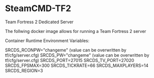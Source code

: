 # SteamCMD-TF2
Team Fortress 2 Dedicated Server

The follwing docker image allows for running a Team Fortress 2 server

Container Runtime Environment Variables:

SRCDS_RCONPW="changeme" (value can be overwritten by tf/cfg/server.cfg) 
SRCDS_PW="changeme" (value can be overwritten by tf/cfg/server.cfg) 
SRCDS_PORT=27015
SRCDS_TV_PORT=27020
SRCDS_FPSMAX=300
SRCDS_TICKRATE=66
SRCDS_MAXPLAYERS=14
SRCDS_REGION=3
